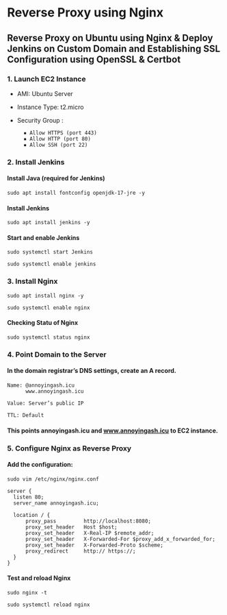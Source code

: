 # Reverse Proxy using Nginx

## Reverse Proxy on Ubuntu using Nginx & Deploy Jenkins on Custom Domain and Establishing SSL Configuration using OpenSSL & Certbot

### 1️. Launch EC2 Instance

- AMI: Ubuntu Server 
- Instance Type: t2.micro
- Security Group :
  
        ▪ Allow HTTPS (port 443)
        ▪ Allow HTTP (port 80)
        ▪ Allow SSH (port 22)

### 2. Install Jenkins

#### Install Java (required for Jenkins)

  `sudo apt install fontconfig openjdk-17-jre -y`

#### Install Jenkins

  `sudo apt install jenkins -y`

#### Start and enable Jenkins

  `sudo systemctl start Jenkins`

  `sudo systemctl enable jenkins`

### 3. Install Nginx

  `sudo apt install nginx -y`
  
  `sudo systemctl enable nginx`

#### Checking Statu of Nginx 

  `sudo systemctl status nginx`
  

### 4. Point Domain to the Server

#### In the domain registrar’s DNS settings, create an A record.

    Name: @annoyingash.icu
          www.annoyingash.icu
  
    Value: Server’s public IP

    TTL: Default

#### This points annoyingash.icu and www.annoyingash.icu to EC2 instance.


### 5. Configure Nginx as Reverse Proxy

#### Add the configuration:

  `sudo vim /etc/nginx/nginx.conf`

    server {
      listen 80;
      server_name annoyingash.icu;
  
      location / {
          proxy_pass         http://localhost:8080;
          proxy_set_header   Host $host;
          proxy_set_header   X-Real-IP $remote_addr;
          proxy_set_header   X-Forwarded-For $proxy_add_x_forwarded_for;
          proxy_set_header   X-Forwarded-Proto $scheme;
          proxy_redirect     http:// https://;
      }
    }

#### Test and reload Nginx

  `sudo nginx -t`
  
  `sudo systemctl reload nginx`




